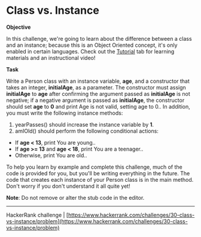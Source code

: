 # Class vs. Instance

**Objective**

In this challenge, we're going to learn about the difference between a class and an instance; because this is an Object Oriented concept, it's only enabled in certain languages. Check out the [Tutorial](https://www.hackerrank.com/challenges/30-class-vs-instance/tutorial) tab for learning materials and an instructional video!

**Task**

Write a Person class with an instance variable, **age**, and a constructor that takes an integer, **initialAge**, as a parameter. The constructor must assign **initialAge** to **age** after confirming the argument passed as **initialAge** is not negative; if a negative argument is passed as **initialAge**, the constructor should set **age** to **0** and print Age is not valid, setting age to 0.. In addition, you must write the following instance methods:

1. yearPasses() should increase the  instance variable by **1**.
2. amIOld() should perform the following conditional actions:
 - If **age < 13**, print You are young..
 - If **age >= 13** and **age < 18**, print You are a teenager..
 - Otherwise, print You are old..

To help you learn by example and complete this challenge, much of the code is provided for you, but you'll be writing everything in the future. The code that creates each instance of your Person class is in the main method. Don't worry if you don't understand it all quite yet!

**Note**: Do not remove or alter the stub code in the editor.

___

HackerRank challenge | [https://www.hackerrank.com/challenges/30-class-vs-instance/problem](https://www.hackerrank.com/challenges/30-class-vs-instance/problem)
